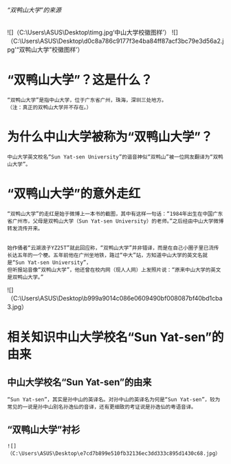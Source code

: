 ###### “双鸭山大学”的来源
![]（C:\Users\ASUS\Desktop\timg.jpg‘中山大学校徽图样’）
![]（C:\Users\ASUS\Desktop\d0c8a786c9177f3e4ba84ff87acf3bc79e3d56a2.jpg'“双鸭山大学”校徽图样’）


“双鸭山大学”？这是什么？
=====

    “双鸭山大学”是指中山大学，位于广东省广州，珠海，深圳三处地方。
    （注：真正的双鸭山大学并不存在。）


为什么中山大学被称为“双鸭山大学”？
=====

    中山大学英文校名“Sun Yat-sen University”的谐音神似“双鸭山”被一位网友翻译为“双鸭山大学”。


“双鸭山大学”的意外走红
=====

    “双鸭山大学”的走红是始于微博上一本书的截图，其中有这样一句话：“1984年出生在中国广东省广州市，父母是双鸭山大学（Sun Yat-sen University）的老师。”之后经由中山大学微博转发流传开来。


    始作俑者“云湖浪子YZ25T”就此回应称，“双鸭山大学”并非错译，而是在自己小圈子里已流传长达五年的一个梗。五年前他在广州坐地铁，路过“中大”站，方知道中山大学的英文名就是“Sun Yat-sen University”，
    但听报站音像“双鸭山大学”，他还曾在校内网（现人人网）上发照片说：“原来中山大学的英文是双鸭山大学。”
![]（C:\Users\ASUS\Desktop\b999a9014c086e0609490bf008087bf40bd1cba3.jpg）


相关知识中山大学校名“Sun Yat-sen”的由来
=====


中山大学校名“Sun Yat-sen”的由来
---------------------
    “Sun Yat-sen”，其实是孙中山的英译名。对孙中山的英译名为何是“Sun Yat-sen”，较为常见的一说是孙中山别名孙逸仙的音译，还有更细致的考证说是孙逸仙的粤语音译。


“双鸭山大学”衬衫
---------------------

    ![]（C:\Users\ASUS\Desktop\e7cd7b899e510fb32136ec3dd333c895d1430c68.jpg）